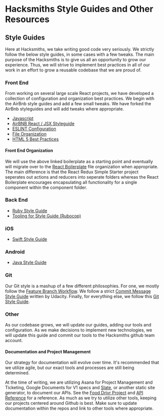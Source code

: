 # Hacksmiths Style Guides and Other Resources

## Style Guides
Here at Hacksmiths, we take writing good code very seriously.  We strictly follow the below style guides, in some cases with a few tweaks.  The main purpose of the Hacksmiths is to give us all an opportunity to grow our experience.  Thus, we will strive to implement best practices in all of our work in an effort to grow a reusable codebase that we are proud of.

### Front End
From working on several large scale React projects, we have developed a collection of configuration and organization best practices.  We begin with the AirBnb style guides and add a few small tweaks.  We have forked the AirBnb styleguides and will add tweaks where appropriate.
* [Javascript](https://github.com/teamhacksmiths/javascript)
* [AirBNB React / JSX Styleguide](https://github.com/teamhacksmiths/javascript/tree/master/react)
* [ESLINT Configuration](https://github.com/RyanCCollins/react-redux-simple-starter/blob/master/.eslintrc)
* [File Organization](https://github.com/RyanCCollins/react-redux-simple-starter)
* [HTML 5 Best Practices](https://github.com/teamhacksmiths/food-drivr-frontend/blob/master/HTML5-GUIDELINES.md)

#### Front End Organization
We will use the above linked boilerplate as a starting point and eventually will migrate over to the [React Boilerplate](https://github.com/mxstbr/react-boilerplate) file organization when appropriate.  The main difference is that the React Redux Simple Starter project seperates out actions and reducers into seperate folders whereas the React Boilerplate encourages encapsulating all functionality for a single component within the component folder.

### Back End
* [Ruby Style Guide](https://github.com/bbatsov/ruby-style-guide)
* [Tooling for Style Guide (Rubocop)](https://github.com/bbatsov/rubocop)

### iOS
* [Swift Style Guide](https://github.com/ryan-collins-forks/swift-style-guide)

### Android
* [Java Style Guide](http://source.android.com/source/code-style.html)

### Git
Our Git style is a mashup of a few different philosophies. For one, we mostly follow the [Feature Branch Workflow](https://www.atlassian.com/git/tutorials/comparing-workflows/feature-branch-workflow).  We follow a strict [Commit Message Style Guide](https://udacity.github.io/git-styleguide/) written by Udacity.  Finally, for everything else, we follow this [Git Style Guide](https://github.com/jonathanong/git-style-guide).  

### Other
As our codebase grows, we will update our guides, adding our tools and configuration.  As we make decisions to implement new technologies, we will update this guide and commit our tools to the Hacksmiths github team account.

#### Documentation and Project Management
Our strategy for documentation will evolve over time.  It's recommended that we utilize agile, but our exact tools and processes are still being determined.

At the time of writing, we are utilizing Asana for Project Management and Ticketing, Google Documents for V1 specs and [Slate](https://github.com/tripit/slate), or another static site generator, to document our APIs. See the [Food Drivr Project](https://github.com/teamhacksmiths/food-drivr) and [API Reference](http://teamhacksmiths.github.io/food-drivr-api-documentation/) for a reference.  As much as we try to utilize other tools, keeping our projects centered around Github is best.  Make sure to update documentation within the repos and link to other tools where appropriate.
